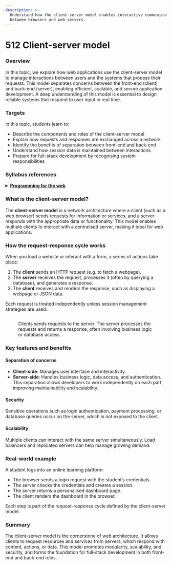 ```yaml
---
description: >-
  Understand how the client-server model enables interactive communication
  between browsers and web servers.
---
```


# 512 Client-server model

### Overview

In this topic, we explore how web applications use the client-server model to manage interactions between users and the systems that process their requests. This model separates concerns between the front-end (client) and back-end (server), enabling efficient, scalable, and secure application development. A deep understanding of this model is essential to design reliable systems that respond to user input in real time.

### Targets

In this topic, students learn to:

* Describe the components and roles of the client-server model
* Explain how requests and responses are exchanged across a network
* Identify the benefits of separation between front-end and back-end
* Understand how session data is maintained between interactions
* Prepare for full-stack development by recognising system responsibilities

### Syllabus references

<details>

<summary><a href="https://curriculum.nsw.edu.au/learning-areas/tas/software-engineering-11-12-2022/content/year-12/fa6aab137e"><strong>Programming for the web</strong></a></summary>

**Designing web applications**

* Model elements that form a web development system\
  – client-side (front-end) web programming\
  – server-side (back-end) web programming
* Describe how collaborative work practices between front-end and back-end developers improve the development of a web solution

</details>

### What is the client-server model?

The **client-server model** is a network architecture where a client (such as a web browser) sends requests for information or services, and a server responds with the appropriate data or functionality. This model enables multiple clients to interact with a centralised server, making it ideal for web applications.

### How the request-response cycle works

When you load a website or interact with a form, a series of actions take place:

1. The **client** sends an HTTP request (e.g. to fetch a webpage).
2. The **server** receives the request, processes it (often by querying a database), and generates a response.
3. The **client** receives and renders the response, such as displaying a webpage or JSON data.

Each request is treated independently unless session management strategies are used.

<figure><img src="../../../.gitbook/assets/image (40).png" alt=""><figcaption><p>Clients sends requests to the server. The server processes the requests and returns a response, often involving business logic or database access.</p></figcaption></figure>

### Key features and benefits

#### Separation of concerns

* **Client-side**: Manages user interface and interactivity.
* **Server-side**: Handles business logic, data access, and authentication.\
  This separation allows developers to work independently on each part, improving maintainability and scalability.

#### Security

Sensitive operations such as login authentication, payment processing, or database queries occur on the server, which is not exposed to the client.

#### Scalability

Multiple clients can interact with the same server simultaneously. Load balancers and replicated servers can help manage growing demand.

### Real-world example

A student logs into an online learning platform:

* The browser sends a login request with the student’s credentials.
* The server checks the credentials and creates a session.
* The server returns a personalised dashboard page.
* The client renders the dashboard in the browser.

Each step is part of the request-response cycle defined by the client-server model.

### Summary

The client-server model is the cornerstone of web architecture. It allows clients to request resources and services from servers, which respond with content, actions, or data. This model promotes modularity, scalability, and security, and forms the foundation for full-stack development in both front-end and back-end roles.

